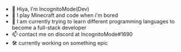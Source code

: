 - 👋 Hiya, I’m IncognitoMode(Dev)
- 👀 I play Minecraft and code when i'm bored
- 🌱 I am currently trying to learn different programming languages to become a full-stack developer
- 📫 contact me on discord at IncognitoMode#1690
- 🛠️ currently working on something epic
